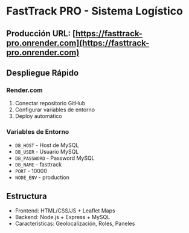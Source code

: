 # FastTrack PRO - Sistema Logístico

## Producción URL: [https://fasttrack-pro.onrender.com](https://fasttrack-pro.onrender.com)

## Despliegue Rápido

### Render.com
1. Conectar repositorio GitHub
2. Configurar variables de entorno
3. Deploy automático

### Variables de Entorno
- `DB_HOST` - Host de MySQL
- `DB_USER` - Usuario MySQL  
- `DB_PASSWORD` - Password MySQL
- `DB_NAME` - fasttrack
- `PORT` - 10000
- `NODE_ENV` - production

## Estructura
- Frontend: HTML/CSS/JS + Leaflet Maps
- Backend: Node.js + Express + MySQL
- Características: Geolocalización, Roles, Paneles